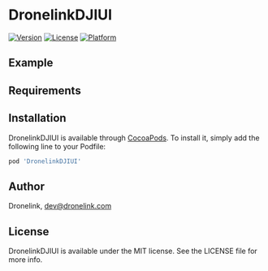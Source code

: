 # DronelinkDJIUI

[![Version](https://img.shields.io/cocoapods/v/DronelinkDJIUI.svg?style=flat)](https://cocoapods.org/pods/DronelinkDJIUI)
[![License](https://img.shields.io/cocoapods/l/DronelinkDJIUI.svg?style=flat)](https://cocoapods.org/pods/DronelinkDJIUI)
[![Platform](https://img.shields.io/cocoapods/p/DronelinkDJIUI.svg?style=flat)](https://cocoapods.org/pods/DronelinkDJIUI)

## Example

## Requirements

## Installation

DronelinkDJIUI is available through [CocoaPods](https://cocoapods.org). To install
it, simply add the following line to your Podfile:

```ruby
pod 'DronelinkDJIUI'
```

## Author

Dronelink, dev@dronelink.com

## License

DronelinkDJIUI is available under the MIT license. See the LICENSE file for more info.
